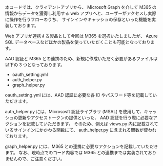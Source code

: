 本コードでは、クライアントアプリから、 Microsoft Graph を介して M365 の情報からデータを獲得し利用する web アプリへと、ユーザーがアクセスし実際に操作を行うフローのうち、
サインインやキャッシュの保存といった機能を実装しております。

Web アプリが連携する製品として今回は M365 を選択いたしましたが、
Azure SQL データベースなどほかの製品を使っていただくことも可能となっております。

AAD 認証と M365 との連携のため、新規に作成いただく必要があるファイルは以下の 3 つとなっております。
- oauth_setting.yml
- auth_helper.py
- graph_helper.py

oauth_setting.yml には、AAD 認証に必要な各 ID やパスワード等を記載していただきます。

auth_helper.py には、Micrososft 認証ライブラリ (MSAL) を使用して、キャッシュの更新やアクセストークンの提供といった、 AAD 認証を行う際に必要なアクションを記載していただきます。
そのため、例えば views.py 内に記載されているサインインにかかわる関数にて、 auth_helper.py に含まれる関数が使われております。

graph_helper.py には、M365 との連携に必要なアクションを記載していただきます。
なお、現時点でのコード内容では M365 との連携までは実装されておりませんので、ご注意ください。
